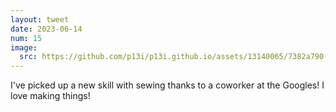 ```yaml
---
layout: tweet
date: 2023-06-14
num: 15
image:
  src: https://github.com/p13i/p13i.github.io/assets/13140065/7382a790-bb29-4a8a-a71d-3179091457b3
---
```


I've picked up a new skill with sewing thanks to a coworker
at the Googles! I love making things!
